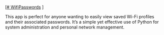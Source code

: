[[# WifiPasswords](http://localhost:8501)
]

This app is perfect for anyone wanting to easily view saved Wi-Fi profiles and their associated passwords.
It’s a simple yet effective use of Python for system administration and personal network management.

